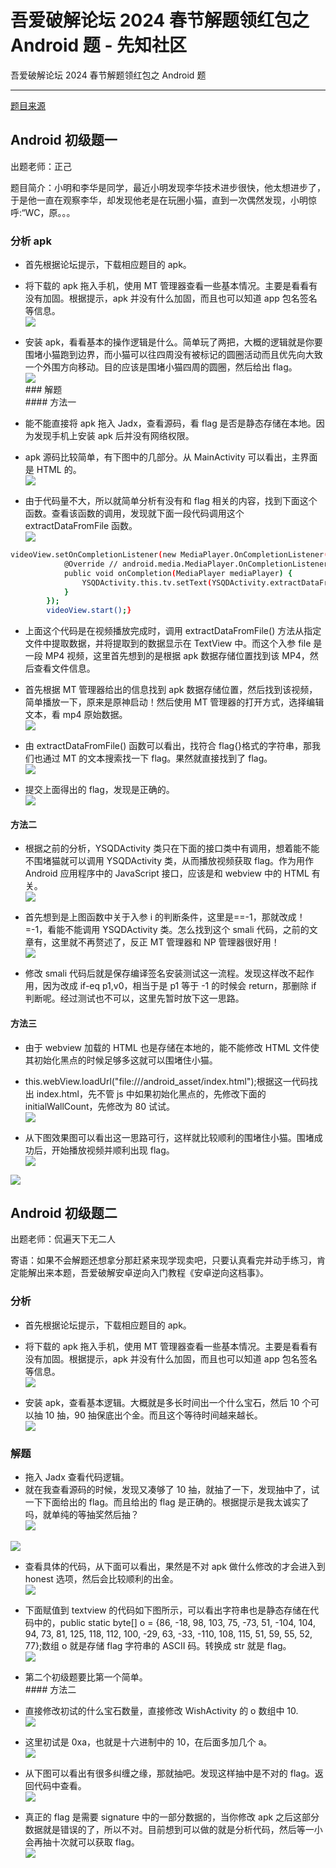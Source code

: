 

# 吾爱破解论坛 2024 春节解题领红包之 Android 题 - 先知社区

吾爱破解论坛 2024 春节解题领红包之 Android 题

- - -

[题目来源](https://www.52pojie.cn/thread-1889163-1-1.html "题目来源")

## Android 初级题一

出题老师：正己

题目简介：小明和李华是同学，最近小明发现李华技术进步很快，他太想进步了，于是他一直在观察李华，却发现他老是在玩圈小猫，直到一次偶然发现，小明惊呼:“WC，原。。。

### 分析 apk

-   首先根据论坛提示，下载相应题目的 apk。
-   将下载的 apk 拖入手机，使用 MT 管理器查看一些基本情况。主要是看看有没有加固。根据提示，apk 并没有什么加固，而且也可以知道 app 包名签名等信息。  
    [![](assets/1708870120-ab09dccc8b766d33178d323023f960c1.png)](https://xzfile.aliyuncs.com/media/upload/picture/20240223094904-b9be3cfa-d1ed-1.png)
    
-   安装 apk，看看基本的操作逻辑是什么。简单玩了两把，大概的逻辑就是你要围堵小猫跑到边界，而小猫可以往四周没有被标记的圆圈活动而且优先向大致一个外围方向移动。目的应该是围堵小猫四周的圆圈，然后给出 flag。  
    [![](assets/1708870120-1f0acde14eeea8e60e2d65c938bdd594.png)](https://xzfile.aliyuncs.com/media/upload/picture/20240223095418-74d01bb2-d1ee-1.png)  
    \### 解题  
    \#### 方法一
    
-   能不能直接将 apk 拖入 Jadx，查看源码，看 flag 是否是静态存储在本地。因为发现手机上安装 apk 后并没有网络权限。
-   apk 源码比较简单，有下图中的几部分。从 MainActivity 可以看出，主界面是 HTML 的。  
    [![](assets/1708870120-edcbae1dc3dc7516258e7c6ab058c5e7.png)](https://xzfile.aliyuncs.com/media/upload/picture/20240223100354-cbdd83ee-d1ef-1.png)
    
-   由于代码量不大，所以就简单分析有没有和 flag 相关的内容，找到下面这个函数。查看该函数的调用，发现就下面一段代码调用这个 extractDataFromFile 函数。  
    [![](assets/1708870120-bc1dbe7d0302aaa919bb2020b8f68865.png)](https://xzfile.aliyuncs.com/media/upload/picture/20240223100916-8bcc2ef8-d1f0-1.png)
    

```bash
videoView.setOnCompletionListener(new MediaPlayer.OnCompletionListener() { // from class: com.zj.wuaipojie2024_1.YSQDActivity.2
            @Override // android.media.MediaPlayer.OnCompletionListener
            public void onCompletion(MediaPlayer mediaPlayer) {
                YSQDActivity.this.tv.setText(YSQDActivity.extractDataFromFile(YSQDActivity.this.filePath));
            }
        });
        videoView.start();}
```

-   上面这个代码是在视频播放完成时，调用 extractDataFromFile() 方法从指定文件中提取数据，并将提取到的数据显示在 TextView 中。而这个入参 file 是一段 MP4 视频，这里首先想到的是根据 apk 数据存储位置找到该 MP4，然后查看文件信息。
-   首先根据 MT 管理器给出的信息找到 apk 数据存储位置，然后找到该视频，简单播放一下，原来是原神启动！然后使用 MT 管理器的打开方式，选择编辑文本，看 mp4 原始数据。  
    [![](assets/1708870120-26afd8c20ff9464db5185b98220abdde.png)](https://xzfile.aliyuncs.com/media/upload/picture/20240223103134-a9af45a6-d1f3-1.png)
    
-   由 extractDataFromFile() 函数可以看出，找符合 flag{}格式的字符串，那我们也通过 MT 的文本搜索找一下 flag。果然就直接找到了 flag。  
    [![](assets/1708870120-4998f3bc031a106d425324fce2e40aaa.png)](https://xzfile.aliyuncs.com/media/upload/picture/20240223103334-f117fae6-d1f3-1.png)
    
-   提交上面得出的 flag，发现是正确的。  
    [![](assets/1708870120-2cd44582a72ebc95fa79addd7a3dad5c.png)](https://xzfile.aliyuncs.com/media/upload/picture/20240223102645-fd03203e-d1f2-1.png)
    

#### 方法二

-   根据之前的分析，YSQDActivity 类只在下面的接口类中有调用，想着能不能不围堵猫就可以调用 YSQDActivity 类，从而播放视频获取 flag。作为用作 Android 应用程序中的 JavaScript 接口，应该是和 webview 中的 HTML 有关。  
    [![](assets/1708870120-7df82c0262b7932ac84373243a1d6f51.png)](https://xzfile.aliyuncs.com/media/upload/picture/20240223103907-b7326982-d1f4-1.png)
    
-   首先想到是上图函数中关于入参 i 的判断条件，这里是==-1，那就改成！=-1，看能不能调用 YSQDActivity 类。怎么找到这个 smali 代码，之前的文章有，这里就不再赘述了，反正 MT 管理器和 NP 管理器很好用！  
    [![](assets/1708870120-72426872dfc86ebff828d8785c6599ac.png)](https://xzfile.aliyuncs.com/media/upload/picture/20240223105401-cc3687c6-d1f6-1.png)
    
-   修改 smali 代码后就是保存编译签名安装测试这一流程。发现这样改不起作用，因为改成 if-eq p1,v0，相当于是 p1 等于 -1 的时候会 return，那删除 if 判断呢。经过测试也不可以，这里先暂时放下这一思路。
    

#### 方法三

-   由于 webview 加载的 HTML 也是存储在本地的，能不能修改 HTML 文件使其初始化黑点的时候足够多这就可以围堵住小猫。
-   this.webView.loadUrl("file:///android\_asset/index.html");根据这一代码找出 index.html，先不管 js 中如果初始化黑点的，先修改下面的 initialWallCount，先修改为 80 试试。  
    [![](assets/1708870120-11d664bd431b9d70b60317a438f541ca.png)](https://xzfile.aliyuncs.com/media/upload/picture/20240223110431-43ab9f84-d1f8-1.png)
    
-   从下图效果图可以看出这一思路可行，这样就比较顺利的围堵住小猫。围堵成功后，开始播放视频并顺利出现 flag。  
    [![](assets/1708870120-03ab4ecfee214535b770c241a3d1bfa2.png)](https://xzfile.aliyuncs.com/media/upload/picture/20240223110759-c007afa0-d1f8-1.png)
    

[![](assets/1708870120-1f4e6eeea0d693521b6544c9565db4e7.png)](https://xzfile.aliyuncs.com/media/upload/picture/20240223110814-c88cb3aa-d1f8-1.png)

## Android 初级题二

出题老师：侃遍天下无二人

寄语：如果不会解题还想拿分那赶紧来现学现卖吧，只要认真看完并动手练习，肯定能解出来本题，吾爱破解安卓逆向入门教程《安卓逆向这档事》。

### 分析

-   首先根据论坛提示，下载相应题目的 apk。
-   将下载的 apk 拖入手机，使用 MT 管理器查看一些基本情况。主要是看看有没有加固。根据提示，apk 并没有什么加固，而且也可以知道 app 包名签名等信息。  
    [![](assets/1708870120-f3bcb95b084afe6c1126c7951c9f9291.png)](https://xzfile.aliyuncs.com/media/upload/picture/20240223111212-56e36c02-d1f9-1.png)
    
-   安装 apk，查看基本逻辑。大概就是多长时间出一个什么宝石，然后 10 个可以抽 10 抽，90 抽保底出个金。而且这个等待时间越来越长。  
    [![](assets/1708870120-cd409b8e79143a2465012f79104b0e92.png)](https://xzfile.aliyuncs.com/media/upload/picture/20240223111816-2f935d46-d1fa-1.png)
    

### 解题

-   拖入 Jadx 查看代码逻辑。
-   就在我查看源码的时候，发现又凑够了 10 抽，就抽了一下，发现抽中了，试一下下面给出的 flag。而且给出的 flag 是正确的。根据提示是我太诚实了吗，就单纯的等抽奖然后抽？  
    [![](assets/1708870120-96313eea08521d45e97f420019645f2f.png)](https://xzfile.aliyuncs.com/media/upload/picture/20240223112235-c9bfbd6a-d1fa-1.png)

[![](assets/1708870120-bccce855ab37516fa43ddfabb7fe9be3.png)](https://xzfile.aliyuncs.com/media/upload/picture/20240223112315-e19d7bfc-d1fa-1.png)

-   查看具体的代码，从下面可以看出，果然是不对 apk 做什么修改的才会进入到 honest 选项，然后会比较顺利的出金。  
    [![](assets/1708870120-0fa0936877a19a2beb57922f1d9c10cb.png)](https://xzfile.aliyuncs.com/media/upload/picture/20240223112811-923f3be4-d1fb-1.png)
    
-   下面赋值到 textview 的代码如下图所示，可以看出字符串也是静态存储在代码中的，public static byte\[\] o = {86, -18, 98, 103, 75, -73, 51, -104, 104, 94, 73, 81, 125, 118, 112, 100, -29, 63, -33, -110, 108, 115, 51, 59, 55, 52, 77};数组 o 就是存储 flag 字符串的 ASCII 码。转换成 str 就是 flag。  
    [![](assets/1708870120-246b6e558b39ba742f3cf305c41f7c1a.png)](https://xzfile.aliyuncs.com/media/upload/picture/20240223113642-c310534c-d1fc-1.png)
    
-   第二个初级题要比第一个简单。  
    \#### 方法二
    
-   直接修改初试的什么宝石数量，直接修改 WishActivity 的 o 数组中 10.  
    [![](assets/1708870120-6c0c254812e639ca42924588ee25c48a.png)](https://xzfile.aliyuncs.com/media/upload/picture/20240223114025-478baf18-d1fd-1.png)
    
-   这里初试是 0xa，也就是十六进制中的 10，在后面多加几个 a。  
    [![](assets/1708870120-b1486454e13883ec41a9d73e187cb15b.png)](https://xzfile.aliyuncs.com/media/upload/picture/20240223114200-803a8762-d1fd-1.png)
    
-   从下图可以看出有很多纠缠之缘，那就抽吧。发现这样抽中是不对的 flag。返回代码中查看。  
    [![](assets/1708870120-8c164e6e1a7ec60f271616b3fcb56834.png)](https://xzfile.aliyuncs.com/media/upload/picture/20240223114412-cf402272-d1fd-1.png)
    
-   真正的 flag 是需要 signature 中的一部分数据的，当你修改 apk 之后这部分数据就是错误的了，所以不对。目前想到可以做的就是分析代码，然后等一小会再抽十次就可以获取 flag。  
    [![](assets/1708870120-75b66a959eb76cfcd4ec6c35bb39f334.png)](https://xzfile.aliyuncs.com/media/upload/picture/20240223115347-25c3be00-d1ff-1.png)
